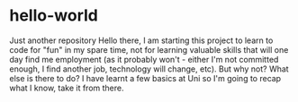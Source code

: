 # hello-world
Just another repository
Hello there, I am starting this project to learn to code for "fun" in my spare time, not for learning valuable skills that will one day find me employment (as it probably won't - either I'm not committed enough, I find another job, technology will change, etc).
But why not? What else is there to do? I have learnt a few basics at Uni so I'm going to recap what I know, take it from there.
